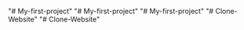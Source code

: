 "# My-first-project" 
"# My-first-project" 
"# My-first-project" 
"# Clone-Website" 
"# Clone-Website" 
